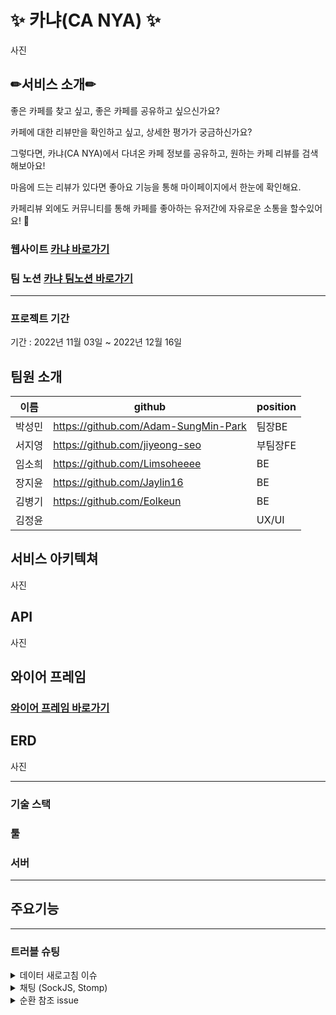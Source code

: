 # ✨ 카냐(CA NYA) ✨

사진

## ✏서비스 소개✏
좋은 카페를 찾고 싶고, 좋은 카페를 공유하고 싶으신가요?

카페에 대한 리뷰만을 확인하고 싶고, 상세한 평가가 궁금하신가요?

그렇다면, 카냐(CA NYA)에서 다녀온 카페 정보를 공유하고, 원하는 카페 리뷰를 검색해보아요!

마음에 드는 리뷰가 있다면 좋아요 기능을 통해 마이페이지에서 한눈에 확인해요.

카페리뷰 외에도 커뮤니티를 통해 카페를 좋아하는 유저간에 자유로운 소통을 할수있어요! 💛

### 웹사이트 [카냐 바로가기](https://ca-nya.com/)
### 팀 노션 [카냐 팀노션 바로가기](https://www.notion.so/99-4-dcbf8104c68b4d3a940968c05371e21a)

---

### 프로젝트 기간
기간 : 2022년 11월 03일 ~ 2022년 12월 16일

## 팀원 소개
|이름|github|position|
|------|---|---|
|박성민|https://github.com/Adam-SungMin-Park|팀장BE|
|서지영|https://github.com/jiyeong-seo|부팀장FE|
|임소희|https://github.com/Limsoheeee|BE|
|장지윤|https://github.com/Jaylin16|BE|
|김병기|https://github.com/Eolkeun|BE|
|김정윤||UX/UI|

## 서비스 아키텍쳐
사진

## API
사진

## 와이어 프레임
### [와이어 프레임 바로가기](링크)

## ERD
사진

---

### 기술 스택

### 툴

### 서버

---

## 주요기능

---

### 트러블 슈팅

 <details>
 <summary>데이터 새로고침 이슈</summary>
 <div markdown="1">       

 ```
 리렌더링 이슈 발생하여 수정 완료.
 특정 데이터 수정시 새고고침해야 수정 가능했으나 현재는 수정 완료.

 ```
 
 </div>
 </details>
 
 <details>
  <summary>채팅 (SockJS, Stomp)</summary>
 <div markdown="1">       

 ```
 백엔드에서 Stomp와 SockJS 둘 다 사용가능하도록 구현해둔 상황에서 프론트와 서버 통신하는 과정 중 localhost를 *로 푸는 대신 특정 포트를 지정해서 풀어줌으로써 수정 완료.

 ```
 
 </div>
 </details>
 
  <details>
  <summary>순환 참조 issue</summary>
 <div markdown="1">       

 ```
 로그인시 멤버와 엮여있는 코멘트 부분이 순환참조되어 따라왔었습니다.
 이를 memberDto에 담음으로써 순환참조를 끊어줘서 해결했습니다.

 ```
 
 </div>
 </details>
